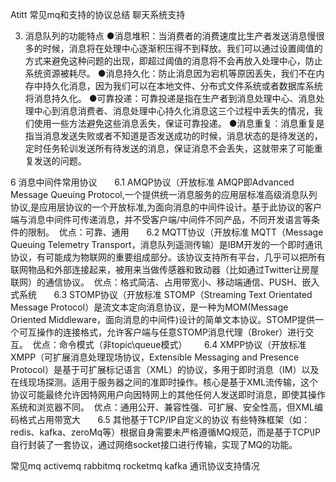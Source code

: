 Atitt 常见mq和支持的协议总结 聊天系统支持


3. 消息队列的功能特点
●消息堆积：当消费者的消费速度比生产者发送消息慢很多的时候，消息将在处理中心逐渐积压得不到释放。我们可以通过设置阈值的方式来避免这种问题的出现，即超过阈值的消息将不会再放入处理中心，防止系统资源被耗尽。
●消息持久化：防止消息因为宕机等原因丢失，我们不在内存中持久化消息，因为我们可以在本地文件、分布式文件系统或者数据库系统将消息持久化。
●可靠投递：可靠投递是指在生产者到消息处理中心、消息处理中心到消息消费者、消息处理中心持久化消息这三个过程中丢失的情况，我们使用一些方法避免这些消息丢失，保证可靠投递。
●消息重复：消息重复是指当消息发送失败或者不知道是否发送成功的时候，消息状态的是待发送的，定时任务轮训发送所有待发送的消息，保证消息不会丢失，这就带来了可能重复发送的问题。

6 消息中间件常用协议
      6.1 AMQP协议（开放标准
AMQP即Advanced Message Queuing Protocol,一个提供统一消息服务的应用层标准高级消息队列协议,是应用层协议的一个开放标准,为面向消息的中间件设计。基于此协议的客户端与消息中间件可传递消息，并不受客户端/中间件不同产品，不同开发语言等条件的限制。 
优点：可靠、通用
      6.2 MQTT协议（开放标准
MQTT（Message Queuing Telemetry Transport，消息队列遥测传输）是IBM开发的一个即时通讯协议，有可能成为物联网的重要组成部分。该协议支持所有平台，几乎可以把所有联网物品和外部连接起来，被用来当做传感器和致动器（比如通过Twitter让房屋联网）的通信协议。 
优点：格式简洁、占用带宽小、移动端通信、PUSH、嵌入式系统
      6.3 STOMP协议（开放标准
STOMP（Streaming Text Orientated Message Protocol）是流文本定向消息协议，是一种为MOM(Message Oriented Middleware，面向消息的中间件)设计的简单文本协议。STOMP提供一个可互操作的连接格式，允许客户端与任意STOMP消息代理（Broker）进行交互。 
优点：命令模式（非topic\queue模式）
      6.4 XMPP协议（开放标准
XMPP（可扩展消息处理现场协议，Extensible Messaging and Presence Protocol）是基于可扩展标记语言（XML）的协议，多用于即时消息（IM）以及在线现场探测。适用于服务器之间的准即时操作。核心是基于XML流传输，这个协议可能最终允许因特网用户向因特网上的其他任何人发送即时消息，即使其操作系统和浏览器不同。 
优点：通用公开、兼容性强、可扩展、安全性高，但XML编码格式占用带宽大
      6.5 其他基于TCP/IP自定义的协议
有些特殊框架（如：redis、kafka、zeroMq等）根据自身需要未严格遵循MQ规范，而是基于TCP\IP自行封装了一套协议，通过网络socket接口进行传输，实现了MQ的功能。





常见mq activemq rabbitmq rocketmq kafka
通讯协议支持情况


 

